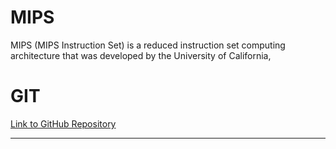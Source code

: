 <h1> MIPS</h1>
<p>MIPS (MIPS Instruction Set) is a reduced instruction set computing architecture that was developed by the University of California,</p>
<h1> GIT</h1>
<p><a href="https://github.com/james-watson/mips_git">Link to GitHub Repository</p>
<hr />
<div class="row">
    <div class="col-md-6 col-sm-6">